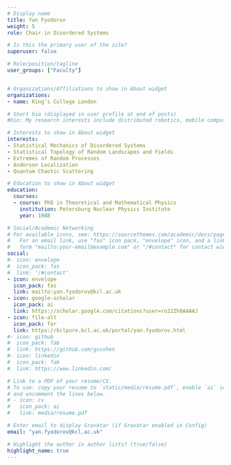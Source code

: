 ```yaml
---
# Display name
title: Yan Fyodorov
weight: 5
role: Chair in Disordered Systems

# Is this the primary user of the site?
superuser: false

# Role/position/tagline
user_groups: ["Faculty"]


# Organizations/Affiliations to show in About widget
organizations:
- name: King's College London

# Short bio (displayed in user profile at end of posts)
#bio: My research interests include distributed robotics, mobile computing and programmable matter.

# Interests to show in About widget
interests:
- Statistical Mechanics of Disordered Systems
- Statistical Topology of Random Landscapes and Fields
- Extremes of Random Processes
- Anderson Localization
- Quantum Chaotic Scattering

# Education to show in About widget
education:
  courses:
  - course: PhD in Theoretical and Mathematical Physics
    institution: Petersburg Nuclear Physics Institute
    year: 1988

# Social/Academic Networking
# For available icons, see: https://sourcethemes.com/academic/docs/page-builder/#icons
#   For an email link, use "fas" icon pack, "envelope" icon, and a link in the
#   form "mailto:your-email@example.com" or "/#contact" for contact widget.
social:
#- icon: envelope
#  icon_pack: fas
#  link: '/#contact'
- icon: envelope
  icon_pack: fas
  link: mailto:yan.fyodorov@kcl.ac.uk
- icon: google-scholar
  icon_pack: ai
  link: https://scholar.google.com/citations?user=ro22Zh8AAAAJ
- icon: file-alt
  icon_pack: far
  link: https://kclpure.kcl.ac.uk/portal/yan.fyodorov.html
#- icon: github
#  icon_pack: fab
#  link: https://github.com/gcushen
#- icon: linkedin
#  icon_pack: fab
#  link: https://www.linkedin.com/

# Link to a PDF of your resume/CV.
# To use: copy your resume to `static/media/resume.pdf`, enable `ai` icons in `params.toml`,
# and uncomment the lines below.
# - icon: cv
#   icon_pack: ai
#   link: media/resume.pdf

# Enter email to display Gravatar (if Gravatar enabled in Config)
email: "yan.fyodorov@kcl.ac.uk"

# Highlight the author in author lists? (true/false)
highlight_name: true
---
```

